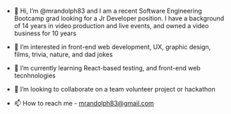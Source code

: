 - 👋 Hi, I’m @mrandolph83 and I am a recent Software Engineering Bootcamp grad looking for a Jr Developer position. I have a background of 14 years in video production and live events, and owned a video business for 10 years 

- 👀 I’m interested in front-end web development, UX, graphic design, films, trivia, nature, and dad jokes

- 🌱 I’m currently learning React-based testing, and front-end web tecnhnologies

- 💞️ I’m looking to collaborate on a team volunteer project or hackathon

- 📫 How to reach me - mrandolph83@gmail.com 

<!---
mrandolph83/mrandolph83 is a ✨ special ✨ repository because its `README.md` (this file) appears on your GitHub profile.
You can click the Preview link to take a look at your changes.
--->
